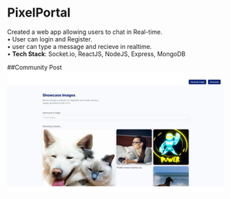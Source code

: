 # PixelPortal
Created a web app allowing users to chat in Real-time.</br>
• User can login and Register.</br>
• user can type a message and recieve in realtime.</br>
• **Tech Stack**: Socket.io, ReactJS, NodeJS, Express, MongoDB

##Community Post
![community](https://github.com/surajaribenchi/PixelPortal/blob/main/community.jpg)
